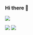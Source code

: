 ### Hi there 👋
![](https://genshin-card.himiku.com/rand/82411667.png)

<img src="https://github-readme-stats.vercel.app/api?username=Raincal&count_private=true&show_icons=true&include_all_commits=true" /> 

<img src="https://github-readme-stats.vercel.app/api/top-langs/?username=Raincal&layout=compact" />

<!--
**Raincal/Raincal** is a ✨ _special_ ✨ repository because its `README.md` (this file) appears on your GitHub profile.

Here are some ideas to get you started:

- 🔭 I’m currently working on ...
- 🌱 I’m currently learning ...
- 👯 I’m looking to collaborate on ...
- 🤔 I’m looking for help with ...
- 💬 Ask me about ...
- 📫 How to reach me: ...
- 😄 Pronouns: ...
- ⚡ Fun fact: ...
-->
